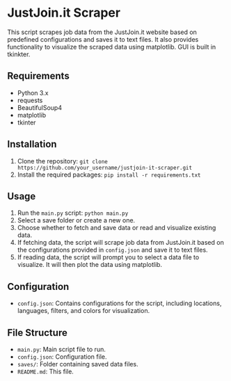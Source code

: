 # JustJoin.it Scraper

This script scrapes job data from the JustJoin.it website based on predefined configurations and saves it to text files. It also provides functionality to visualize the scraped data using matplotlib. GUI is built in tkinkter. 

## Requirements
- Python 3.x
- requests
- BeautifulSoup4
- matplotlib
- tkinter

## Installation
1. Clone the repository: `git clone https://github.com/your_username/justjoin-it-scraper.git`
2. Install the required packages: `pip install -r requirements.txt`

## Usage
1. Run the `main.py` script: `python main.py`
2. Select a save folder or create a new one.
3. Choose whether to fetch and save data or read and visualize existing data.
4. If fetching data, the script will scrape job data from JustJoin.it based on the configurations provided in `config.json` and save it to text files.
5. If reading data, the script will prompt you to select a data file to visualize. It will then plot the data using matplotlib.

## Configuration
- `config.json`: Contains configurations for the script, including locations, languages, filters, and colors for visualization.

## File Structure
- `main.py`: Main script file to run.
- `config.json`: Configuration file.
- `saves/`: Folder containing saved data files.
- `README.md`: This file.
